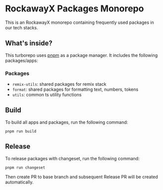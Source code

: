 # RockawayX Packages Monorepo

This is an RockawayX monorepo containing frequently used packages in our tech stacks.

## What's inside?

This turborepo uses [pnpm](https://pnpm.io) as a package manager. It includes the following packages/apps:

### Packages

- `remix-utils`: shared packages for remix stack
- `format`: shared packages for formatting text, numbers, tokens
- `utils`: common ts utility functions

## Build

To build all apps and packages, run the following command:

```
pnpm run build
```

## Release

To release packages with changeset, run the following command:

```
pnpm run changeset
```

Then create PR to base branch and subsequent Release PR will be created automatically.

